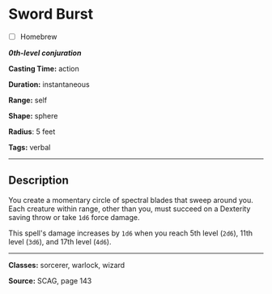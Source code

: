 # Sword Burst

- [ ] Homebrew

***0th-level conjuration***

**Casting Time:** action

**Duration:** instantaneous

**Range:** self

**Shape:** sphere

**Radius**: 5 feet

**Tags:** verbal

---

## Description
You create a momentary circle of spectral blades that sweep around you. Each creature within range, other than you, must succeed on a Dexterity saving throw or take `1d6` force damage.

This spell's damage increases by `1d6` when you reach 5th level (`2d6`), 11th level (`3d6`), and 17th level (`4d6`).

---

**Classes:** sorcerer, warlock, wizard

**Source:** SCAG, page 143
